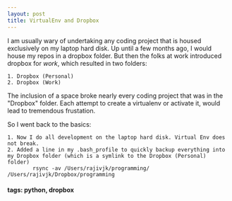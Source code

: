 ```yaml
---
layout: post
title: VirtualEnv and Dropbox	
---
```


I am usually wary of undertaking any coding project that is housed exclusively on my laptop hard disk. Up until a few months ago, I would house my repos in a dropbox folder. But then the folks at work introduced dropbox for *work*, which resulted in two folders:
	
	1. Dropbox (Personal)
	2. Dropbox (Work)

The inclusion of a space broke nearly every coding project that was in the "Dropbox" folder. Each attempt to create a virtualenv or activate it, would lead to tremendous frustation.

So I went back to the basics:

	1. Now I do all development on the laptop hard disk. Virtual Env does not break.
	2. Added a line in my .bash_profile to quickly backup everything into my Dropbox folder (which is a symlink to the Dropbox (Personal) folder)
			rsync -av /Users/rajivjk/programming/ /Users/rajivjk/Dropbox/programming	

#### tags: python, dropbox